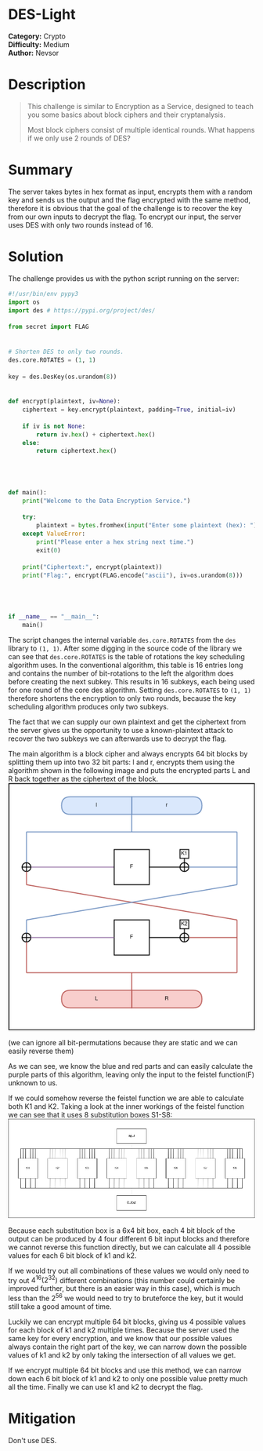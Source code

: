 # DES-Light
**Category:** Crypto </br>
**Difficulty:** Medium </br>
**Author:** Nevsor </br>


# Description
> This challenge is similar to Encryption as a Service, designed to teach you some basics about block ciphers and their cryptanalysis.
> 
> Most block ciphers consist of multiple identical rounds. What happens if we only use 2 rounds of DES?

# Summary
The server takes bytes in hex format as input, encrypts them with a random key and sends us the output and the flag encrypted with the same method, therefore it is obvious that the goal of the challenge is to recover the key from our own inputs to decrypt the flag. To encrypt our input, the server uses DES with only two rounds instead of 16.

# Solution
The challenge provides us with the python script running on the server:
```py
#!/usr/bin/env pypy3
import os
import des # https://pypi.org/project/des/

from secret import FLAG


# Shorten DES to only two rounds.
des.core.ROTATES = (1, 1)

key = des.DesKey(os.urandom(8))


def encrypt(plaintext, iv=None):
	ciphertext = key.encrypt(plaintext, padding=True, initial=iv)

	if iv is not None:
		return iv.hex() + ciphertext.hex()
	else:
		return ciphertext.hex()

  
  

def main():
	print("Welcome to the Data Encryption Service.")

	try:
		plaintext = bytes.fromhex(input("Enter some plaintext (hex): "))
	except ValueError:
		print("Please enter a hex string next time.")
		exit(0)
	
	print("Ciphertext:", encrypt(plaintext))
	print("Flag:", encrypt(FLAG.encode("ascii"), iv=os.urandom(8)))

  
  

if __name__ == "__main__":
	main()
```

The script changes the internal variable `des.core.ROTATES` from the `des` library to `(1, 1)`. After some digging in the source code of the library we can see that `des.core.ROTATES` is the table of rotations the key scheduling algorithm uses. In the conventional algorithm, this table is 16 entries long and contains the number of bit-rotations to the left the algorithm does before creating the next subkey. This results in 16 subkeys, each being used for one round of the core des algorithm. Setting `des.core.ROTATES` to `(1, 1)` therefore shortens the encryption to only two rounds, because the key scheduling algorithm produces only two subkeys.

The fact that we can supply our own plaintext and get the ciphertext from the server gives us the opportunity to use a known-plaintext attack to recover the two subkeys we can afterwards use to decrypt the flag.

The main algorithm is a block cipher and always encrypts 64 bit blocks by splitting them up into two 32 bit parts: l and r, encrypts them using the algorithm shown in the following image and puts the encrypted parts L and R back together as the ciphertext of the block. 
![img1](../images/DES-Light_1.png)

(we can ignore all bit-permutations because they are static and we can easily reverse them)

As we can see, we know the blue and red parts and can easily calculate the purple parts of this algorithm, leaving only the input to the feistel function(F) unknown to us.

If we could somehow reverse the feistel function we are able to calculate both K1 and K2.
Taking a look at the inner workings of the feistel function we can see that it uses 8 substitution boxes S1-S8:
![img2](../images/DES-Light_2.png)

Because each substitution box is a 6x4 bit box, each 4 bit block of the output can be produced by 4 four different 6 bit input blocks and therefore we cannot reverse this function directly, but we can calculate all 4 possible values for each 6 bit block of k1 and k2. 

If we would try out all combinations of these values we would only need to try out $4^{16}(2^{32})$ different combinations (this number could certainly be improved further, but there is an easier way in this case), which is much less than the $2^{56}$ we would need to try to bruteforce the key, but it would still take a good amount of time. 

Luckily we can encrypt multiple 64 bit blocks, giving us 4 possible values for each block of k1 and k2 multiple times. Because the server used the same key for every encryption, and we know that our possible values always contain the right part of the key, we can narrow down the possible values of k1 and k2 by only taking the intersection of all values we get. 

If we encrypt multiple 64 bit blocks and use this method, we can narrow down each 6 bit block of k1 and k2 to only one possible value pretty much all the time. Finally we can use k1 and k2 to decrypt the flag.


# Mitigation
Don't use DES.
